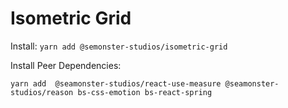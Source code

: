 # Isometric Grid

Install:
`yarn add @semonster-studios/isometric-grid`


Install Peer Dependencies:

`yarn add  @seamonster-studios/react-use-measure @seamonster-studios/reason bs-css-emotion bs-react-spring`